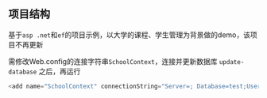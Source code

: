 ## 项目结构
基于`asp .net`和`ef`的项目示例，以大学的课程、学生管理为背景做的demo，该项目不再更新   

需修改Web.config的连接字符串`SchoolContext`，连接并更新数据库 `update-database` 之后，再运行    
```C#
<add name="SchoolContext" connectionString="Server=; Database=test;User Id=sa;Password=;" providerName="System.Data.SqlClient" />
```
